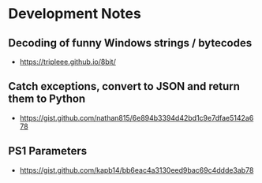 # Development Notes

## Decoding of funny Windows strings / bytecodes

- https://tripleee.github.io/8bit/

## Catch exceptions, convert to JSON and return them to Python

- https://gist.github.com/nathan815/6e894b3394d42bd1c9e7dfae5142a678

## PS1 Parameters

- https://gist.github.com/kapb14/bb6eac4a3130eed9bac69c4ddde3ab78
